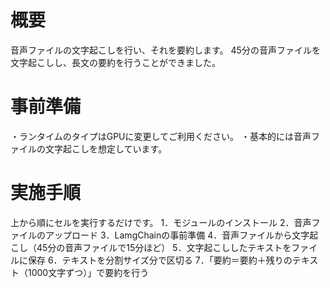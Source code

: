 # 概要
音声ファイルの文字起こしを行い、それを要約します。
45分の音声ファイルを文字起こしし、長文の要約を行うことができました。

# 事前準備
・ランタイムのタイプはGPUに変更してご利用ください。
・基本的には音声ファイルの文字起こしを想定しています。

# 実施手順
上から順にセルを実行するだけです。
1．モジュールのインストール
2．音声ファイルのアップロード
3．LamgChainの事前準備
4．音声ファイルから文字起こし（45分の音声ファイルで15分ほど）
5．文字起こししたテキストをファイルに保存
6．テキストを分割サイズ分で区切る
7．「要約＝要約＋残りのテキスト（1000文字ずつ）」で要約を行う